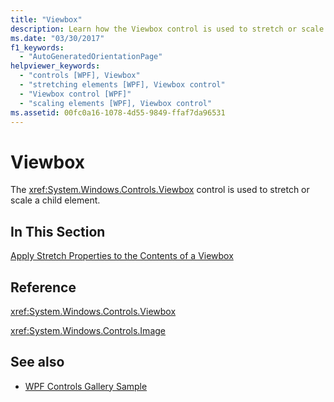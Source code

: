 ```yaml
---
title: "Viewbox"
description: Learn how the Viewbox control is used to stretch or scale a child element in Windows Presentation Foundation (WPF) applications.
ms.date: "03/30/2017"
f1_keywords: 
  - "AutoGeneratedOrientationPage"
helpviewer_keywords: 
  - "controls [WPF], Viewbox"
  - "stretching elements [WPF], Viewbox control"
  - "Viewbox control [WPF]"
  - "scaling elements [WPF], Viewbox control"
ms.assetid: 00fc0a16-1078-4d55-9849-ffaf7da96531
---
```

# Viewbox

The <xref:System.Windows.Controls.Viewbox> control is used to stretch or scale a child element.  
  
## In This Section  

 [Apply Stretch Properties to the Contents of a Viewbox](how-to-apply-stretch-properties-to-the-contents-of-a-viewbox.md)  
  
## Reference  

 <xref:System.Windows.Controls.Viewbox>  
  
 <xref:System.Windows.Controls.Image>  
  
## See also

- [WPF Controls Gallery Sample](https://github.com/Microsoft/WPF-Samples/tree/master/Getting%20Started/ControlsAndLayout)
